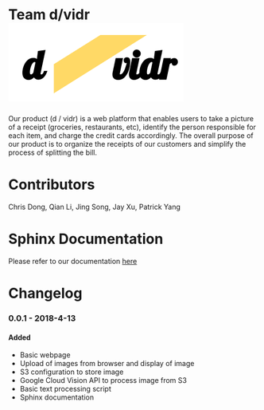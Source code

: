 # Team d/vidr ![logo](code/static/img/logo.png#right)

Our product (d / vidr) is a web platform that enables users to take a picture of a receipt (groceries, restaurants, etc), identify the person responsible for each item, and charge the credit cards accordingly. The overall purpose of our product is to organize the receipts of our customers and simplify the process of splitting the bill.

# Contributors

Chris Dong, Qian Li, Jing Song, Jay Xu, Patrick Yang

# Sphinx Documentation

Please refer to our documentation [here](https://msds698.github.io/group-assignment-2-dvidr/)

# Changelog

### 0.0.1 - 2018-4-13
#### Added
- Basic webpage
- Upload of images from browser and display of image
- S3 configuration to store image
- Google Cloud Vision API to process image from S3
- Basic text processing script 
- Sphinx documentation